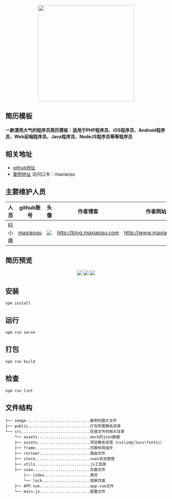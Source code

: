 <p align="center">
    <a href="http://www.maxiaoqu.com/">
        <img width="300" src="http://www.maxiaoqu.com/maxiaoqu.png">
    </a>
</p>

<h2>
    简历模板
    <h4>一款漂亮大气的程序员简历模板：适用于PHP程序员、iOS程序员、Android程序员、Web前端程序员、Java程序员、NodeJS程序员等等程序员</h4>
</h2>


## 相关地址
- [github地址](https://github.com/maxiaoqu/vue-resumeSample)
- [案例地址](http://example.maxiaoqu.com/jianli/)   访问口令：maxiaoqu

## 主要维护人员
|人员|github账号|头像|作者博客|作者网站|联系邮箱|
|---|---|---|---|---|---|
|码小趣|[maxiaoqu](https://github.com/maxiaoqu) |  ![](https://avatars1.githubusercontent.com/u/25891598?s=60&v=4)|http://blog.maxiaoqu.com|http://www.maxiaoqu.com|maxiaoqu@gmail.com

## 简历预览
<p align="center">
    <img src="https://github.com/maxiaoqu/vue-resumeSample/blob/master/image/demo1.png">
    <img src="https://github.com/maxiaoqu/vue-resumeSample/blob/master/image/demo2.png">
    <img src="https://github.com/maxiaoqu/vue-resumeSample/blob/master/image/demo3.png">
</p>

## 安装
```
npm install
```

## 运行
```
npm run serve
```

## 打包
```
npm run build
```

## 检查
```
npm run lint
```

## 文件结构
```shell
├── image............................案例的图片文件
├── public...........................打包所需静态资源
└── src..............................存放文件的相关目录
    └── assets.......................mock的json数据
    ├── assets.......................项目静态资源（css\img\less\fonts\）
    ├── frame........................页面布局组件
    ├── roiteer......................路由文件
    ├── store........................vuex状态管理
    ├── utils........................js工具类
    ├── view.........................页面文件
        ├── index....................首页
        └── lock.....................锁屏页面
    ├── APP.vue......................app.vue文件
    └── main.js......................配置文件
```